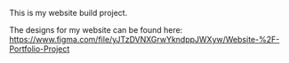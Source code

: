 This is my website build project.

The designs for my website can be found here: https://www.figma.com/file/yJTzDVNXGrwYkndppJWXyw/Website-%2F-Portfolio-Project